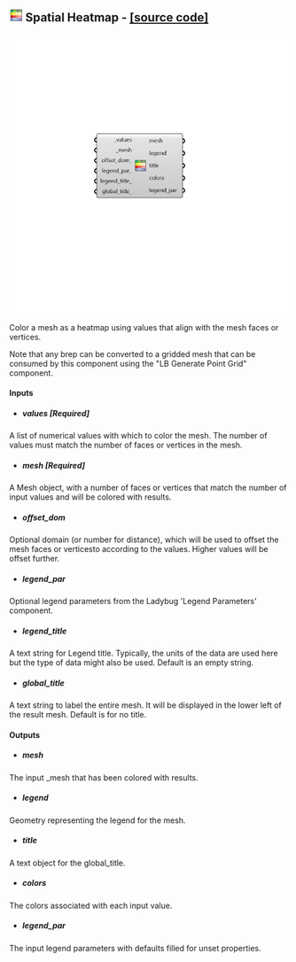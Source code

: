 ## ![](../../images/icons/Spatial_Heatmap.png) Spatial Heatmap - [[source code]](https://github.com/ladybug-tools/ladybug-grasshopper/blob/master/ladybug_grasshopper/src//LB%20Spatial%20Heatmap.py)

![](../../images/components/Spatial_Heatmap.png)

Color a mesh as a heatmap using values that align with the mesh faces or vertices.
 

Note that any brep can be converted to a gridded mesh that can be consumed by 
 this component using the "LB Generate Point Grid" component.
 



#### Inputs
* ##### values [Required]
A list of numerical values with which to color the mesh. The number of values must match the number of faces or vertices in the mesh. 
* ##### mesh [Required]
A Mesh object, with a number of faces or vertices that match the number of input values and will be colored with results. 
* ##### offset_dom 
Optional domain (or number for distance), which will be used to offset the mesh faces or verticesto according to the values. Higher values will be offset further. 
* ##### legend_par 
Optional legend parameters from the Ladybug 'Legend Parameters' component. 
* ##### legend_title 
A text string for Legend title. Typically, the units of the data are used here but the type of data might also be used. Default is an empty string. 
* ##### global_title 
A text string to label the entire mesh.  It will be displayed in the lower left of the result mesh. Default is for no title. 

#### Outputs
* ##### mesh
The input _mesh that has been colored with results.
* ##### legend
Geometry representing the legend for the mesh.
* ##### title
A text object for the global_title.
* ##### colors
The colors associated with each input value.
* ##### legend_par
The input legend parameters with defaults filled for unset properties.